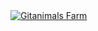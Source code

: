 <a href="https://github.com/devxb/gitanimals">
  <img
    src="https://render.gitanimals.org/farms/{Joshcho426}"
    style="display: block; margin: auto;"
    alt="Gitanimals Farm"
  />
</a>
